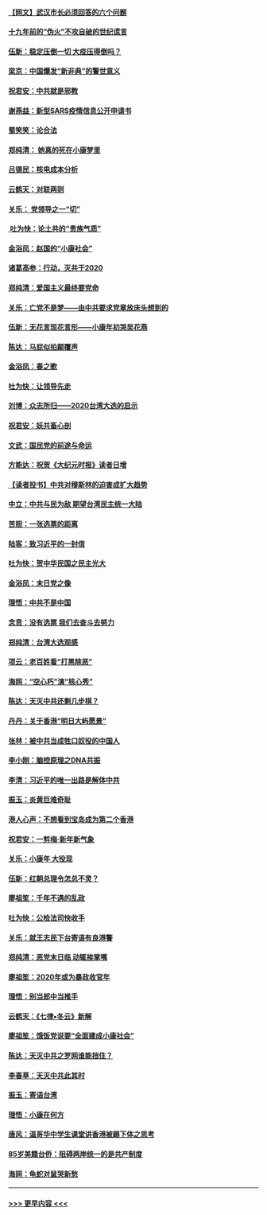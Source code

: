 #### [【网文】武汉市长必须回答的六个问题](../pages/nsc993/n11813848.md?t=01230602) 
#### [十九年前的“伪火”不攻自破的世纪谎言](../pages/nsc993/n11813238.md?t=01230602) 
#### [伍新：稳定压倒一切 大疫压得倒吗？](../pages/nsc993/n11812634.md?t=01230602) 
#### [梁京：中国爆发“新非典”的警世意义](../pages/nsc993/n11812554.md?t=01230602) 
#### [祝君安：中共就是邪教](../pages/nsc993/n11812431.md?t=01230602) 
#### [谢燕益：新型SARS疫情信息公开申请书](../pages/nsc993/n11808840.md?t=01230602) 
#### [蜀笑笑：论合法](../pages/nsc993/n11808064.md?t=01230602) 
#### [郑纯清： 她真的死在小康梦里](../pages/nsc993/n11806623.md?t=01230602) 
#### [吕锡民：核电成本分析](../pages/nsc993/n11806284.md?t=01230602) 
#### [云鹤天：对联两则](../pages/nsc993/n11805957.md?t=01230602) 
#### [关乐： 党领导之一“切”](../pages/nsc993/n11804505.md?t=01230602) 
#### [ 吐为快：论土共的“贵族气质”](../pages/nsc993/n11804490.md?t=01230602) 
#### [金浴凤：赵国的“小康社会”](../pages/nsc993/n11804452.md?t=01230602) 
#### [诸葛高参：行动，灭共于2020](../pages/nsc993/n11804120.md?t=01230602) 
#### [郑纯清：爱国主义最终要党命](../pages/nsc993/n11802197.md?t=01230602) 
#### [关乐：亡党不是梦——由中共要求党章放床头想到的](../pages/nsc993/n11802156.md?t=01230602) 
#### [伍新：无花言现花言形——小康年初哭吴花燕](../pages/nsc993/n11800044.md?t=01230602) 
#### [陈达：马屁似拍颠覆声](../pages/nsc993/n11800010.md?t=01230602) 
#### [金浴凤：春之歌](../pages/nsc993/n11797687.md?t=01230602) 
#### [吐为快：让领导先走](../pages/nsc993/n11797512.md?t=01230602) 
#### [刘博：众志所归——2020台湾大选的启示](../pages/nsc993/n11796878.md?t=01230602) 
#### [祝君安：妖共畜心剖](../pages/nsc993/n11794273.md?t=01230602) 
#### [文武：国民党的前途与命运](../pages/nsc993/n11794198.md?t=01230602) 
#### [方能达：祝贺《大纪元时报》读者日增](../pages/nsc993/n11793807.md?t=01230602) 
#### [【读者投书】中共对穆斯林的迫害成扩大趋势](../pages/nsc993/n11791371.md?t=01230602) 
#### [中立：中共与民为敌 期望台湾民主统一大陆](../pages/nsc993/n11790392.md?t=01230602) 
#### [苦胆：一张选票的距离](../pages/nsc993/n11788914.md?t=01230602) 
#### [陆客：致习近平的一封信](../pages/nsc993/n11788867.md?t=01230602) 
#### [吐为快：贺中华民国之民主光大](../pages/nsc993/n11788618.md?t=01230602) 
#### [金浴凤：末日党之像](../pages/nsc993/n11787475.md?t=01230602) 
#### [理悟：中共不是中国](../pages/nsc993/n11787463.md?t=01230602) 
#### [念贲：没有选票  我们去奋斗去努力](../pages/nsc993/n11787398.md?t=01230602) 
#### [郑纯清：台湾大选观感](../pages/nsc993/n11786210.md?t=01230602) 
#### [项云：老百姓看“打黑除恶”](../pages/nsc993/n11785398.md?t=01230602) 
#### [海网：“空心朽”演“核心秀”](../pages/nsc993/n11783874.md?t=01230602) 
#### [陈达：天灭中共还剩几步棋？](../pages/nsc993/n11783719.md?t=01230602) 
#### [丹丹：关于香港“明日大屿愿景”](../pages/nsc993/n11783273.md?t=01230602) 
#### [张林：被中共当成牲口奴役的中国人](../pages/nsc993/n11782397.md?t=01230602) 
#### [李小刚：脑控原理之DNA共振](../pages/nsc993/n11780962.md?t=01230602) 
#### [李清：习近平的唯一出路是解体中共](../pages/nsc993/n11780866.md?t=01230602) 
#### [振玉：炎黄巨难奇耻](../pages/nsc993/n11779632.md?t=01230602) 
#### [港人心声：不想看到宝岛成为第二个香港](../pages/nsc993/n11778817.md?t=01230602) 
#### [祝君安：一剪梅‧新年新气象](../pages/nsc993/n11776340.md?t=01230602) 
#### [关乐：小康年 大役现](../pages/nsc993/n11774213.md?t=01230602) 
#### [伍新：红朝总理令怎总不灵？](../pages/nsc993/n11770813.md?t=01230602) 
#### [廖祖笙：千年不遇的乱政](../pages/nsc993/n11770373.md?t=01230602) 
#### [吐为快：公检法司快收手](../pages/nsc993/n11770359.md?t=01230602) 
#### [关乐：就王志民下台寄语有良港警](../pages/nsc993/n11769903.md?t=01230602) 
#### [郑纯清：恶党末日临 动辄挨掌嘴](../pages/nsc993/n11769356.md?t=01230602) 
#### [廖祖笙：2020年或为暴政收官年](../pages/nsc993/n11768216.md?t=01230602) 
#### [理悟：别当郎中当推手](../pages/nsc993/n11768243.md?t=01230602) 
#### [云鹤天：《七律▪冬云》新解](../pages/nsc993/n11768204.md?t=01230602) 
#### [廖祖笙：饿饭党说要“全面建成小康社会”](../pages/nsc993/n11767482.md?t=01230602) 
#### [陈达：天灭中共之罗网谁能挡住？](../pages/nsc993/n11767465.md?t=01230602) 
#### [李春草：天灭中共此其时](../pages/nsc993/n11767452.md?t=01230602) 
#### [振玉：寄语台湾](../pages/nsc993/n11767432.md?t=01230602) 
#### [理悟：小康在何方](../pages/nsc993/n11767394.md?t=01230602) 
#### [唐风：温哥华中学生课堂讲香港被踢下体之思考](../pages/nsc993/n11766848.md?t=01230602) 
#### [85岁美籍台侨：阻碍两岸统一的是共产制度](../pages/nsc993/n11765043.md?t=01230602) 
#### [海网：龟蛇对鼠哭新愁](../pages/nsc993/n11764895.md?t=01230602) 

----
#### [ >>> 更早内容 <<< ](../indexes/nsc993-earlier.md)
